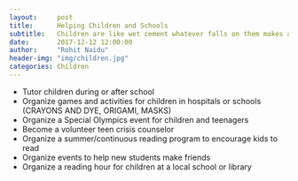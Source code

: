 ```yaml
---
layout:     post
title:      Helping Children and Schools
subtitle:   Children are like wet cement whatever falls on them makes an impression.
date:       2017-12-12 12:00:00
author:     "Rohit Naidu"
header-img: "img/children.jpg"
categories: Children
---
```


* Tutor children during or after school
* Organize games and activities for children in hospitals or schools (CRAYONS AND DYE, ORIGAMI, MASKS)
* Organize a Special Olympics event for children and teenagers
* Become a volunteer teen crisis counselor
* Organize a summer/continuous reading program to encourage kids to read
* Organize events to help new students make friends
* Organize a reading hour for children at a local school or library
